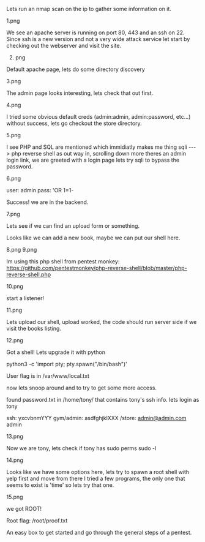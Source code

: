 
Lets run an nmap scan on the ip to gather some information on it. 

1.png



We see an apache server is running on port 80, 443 and an ssh on 22. 
Since ssh is a new version and not a very wide attack service let start 
by checking out the webserver and visit the site. 

2. png

Default apache page, lets do some directory discovery 

3.png

The admin page looks interesting, lets check that out first. 

4.png

I tried some obvious default creds (admin:admin, admin:password, etc...) without
success, lets go checkout the store directory. 

5.png

I see PHP and SQL are mentioned which immidiatly makes me thing sqli ---> php reverse shell as out way in,
scrolling down more theres an admin login link, we are greeted with a login page
lets try sqli to bypass the password.

6.png

user: admin
pass: 'OR 1=1-


Success! we are in the backend.

7.png

Lets see if we can find an upload form or something. 


Looks like we can add a new book, maybe we can put our shell here.

8.png
9.png

Im using this php shell from pentest monkey:
https://github.com/pentestmonkey/php-reverse-shell/blob/master/php-reverse-shell.php

10.png 

start a listener! 

11.png

Lets upload our shell, upload worked, the code should run server side if we visit the books listing. 

12.png 

Got a shell! Lets upgrade it with python 

python3 -c 'import pty; pty.spawn("/bin/bash")'

User flag is in /var/www/local.txt

now lets snoop around and to try to get some more access. 

found password.txt in /home/tony/ that contains tony's ssh info. lets login as tony

ssh: yxcvbnmYYY
gym/admin: asdfghjklXXX
/store: admin@admin.com admin

13.png

Now we are tony, lets check if tony has sudo perms 
sudo -l

14.png 

Looks like we have some options here, lets try to spawn a root shell with yelp first and move from there
I tried a few programs, the only one that seems to exist is 'time' so lets try that one. 

15.png

we got ROOT! 

Root flag: /root/proof.txt


An easy box to get started and go through the general steps of a pentest. 
